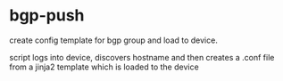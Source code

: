 # bgp-push
create config template for bgp group and load to device.

script logs into device, discovers hostname and then creates a .conf file from a jinja2 template which is loaded to the device
